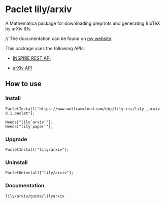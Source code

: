 # Paclet lily/arxiv

A Mathematica package for downloading preprints and generating BibTeX by arXiv IDs.

// The documentation can be found on [my website](https://yuriever.github.io/symbolic/).

This package uses the following APIs:

* [INSPIRE REST API](https://github.com/inspirehep/rest-api-doc)

* [arXiv API](https://info.arxiv.org/help/api/index.html)

## How to use


### Install

```
PacletInstall["https://www.wolframcloud.com/obj/lily-ric/lily__arxiv-0.1.paclet"];
```

```
Needs["lily`arxiv`"];
Needs["lily`paper`"];
```

### Upgrade

```
PacletInstall["lily/arxiv"];
```

### Uninstall

```
PacletUninstall["lily/arxiv"];
```

### Documentation

```
lily/arxiv/guide/lilyarxiv
```